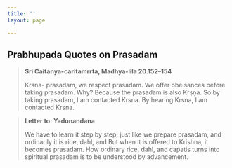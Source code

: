 ```yaml
---
title: ''
layout: page

---
```

## Prabhupada Quotes on Prasadam

> **Sri Caitanya-caritamrrta, Madhya-lila 20.152–154**
>
> Krsna- prasadam, we respect prasadam. We offer obeisances before taking prasadam. Why? Because the prasadam is also Kṛṣṇa. So by taking prasadam, I am contacted Krsna. By hearing Krsna, I am contacted Krsna.

> **Letter to: Yadunandana**
>
> We have to learn it step by step; just like we prepare prasadam, and ordinarily it is rice, dahl, and But when it is offered to Krishna, it becomes prasadam. How ordinary rice, dahl, and capatis turns into spiritual prasadam is to be understood by advancement.